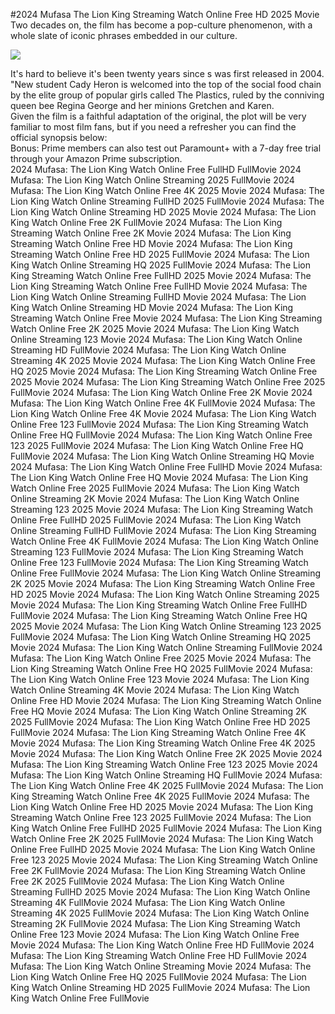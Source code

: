#2024 Mufasa The Lion King Streaming Watch Online Free HD 2025 Movie  
Two decades on, the film has become a pop-culture phenomenon, with a whole slate of iconic phrases embedded in our culture.  
  
[![](https://i.imgur.com/qSNzIqt.png)](https://movie.rssnews.media/jKpsjRTn.php)  
  
It's hard to believe it's been twenty years since s was first released in 2004.  
"New student Cady Heron is welcomed into the top of the social food chain by the elite group of popular girls called The Plastics, ruled by the conniving queen bee Regina George and her minions Gretchen and Karen.  
Given the film is a faithful adaptation of the original, the plot will be very familiar to most film fans, but if you need a refresher you can find the official synopsis below:  
Bonus: Prime members can also test out Paramount+ with a 7-day free trial through your Amazon Prime subscription.  
2024 Mufasa: The Lion King Watch Online Free FullHD FullMovie
2024 Mufasa: The Lion King Watch Online Streaming 2025 FullMovie
2024 Mufasa: The Lion King Watch Online Free 4K 2025 Movie
2024 Mufasa: The Lion King Watch Online Streaming FullHD 2025 FullMovie
2024 Mufasa: The Lion King Watch Online Streaming HD 2025 Movie
2024 Mufasa: The Lion King Watch Online Free 2K FullMovie
2024 Mufasa: The Lion King Streaming Watch Online Free 2K Movie
2024 Mufasa: The Lion King Streaming Watch Online Free HD Movie
2024 Mufasa: The Lion King Streaming Watch Online Free HD 2025 FullMovie
2024 Mufasa: The Lion King Watch Online Streaming HQ 2025 FullMovie
2024 Mufasa: The Lion King Streaming Watch Online Free FullHD 2025 Movie
2024 Mufasa: The Lion King Streaming Watch Online Free FullHD Movie
2024 Mufasa: The Lion King Watch Online Streaming FullHD Movie
2024 Mufasa: The Lion King Watch Online Streaming HD Movie
2024 Mufasa: The Lion King Streaming Watch Online Free Movie
2024 Mufasa: The Lion King Streaming Watch Online Free 2K 2025 Movie
2024 Mufasa: The Lion King Watch Online Streaming 123 Movie
2024 Mufasa: The Lion King Watch Online Streaming HD FullMovie
2024 Mufasa: The Lion King Watch Online Streaming 4K 2025 Movie
2024 Mufasa: The Lion King Watch Online Free HQ 2025 Movie
2024 Mufasa: The Lion King Streaming Watch Online Free 2025 Movie
2024 Mufasa: The Lion King Streaming Watch Online Free 2025 FullMovie
2024 Mufasa: The Lion King Watch Online Free 2K Movie
2024 Mufasa: The Lion King Watch Online Free 4K FullMovie
2024 Mufasa: The Lion King Watch Online Free 4K Movie
2024 Mufasa: The Lion King Watch Online Free 123 FullMovie
2024 Mufasa: The Lion King Streaming Watch Online Free HQ FullMovie
2024 Mufasa: The Lion King Watch Online Free 123 2025 FullMovie
2024 Mufasa: The Lion King Watch Online Free HQ FullMovie
2024 Mufasa: The Lion King Watch Online Streaming HQ Movie
2024 Mufasa: The Lion King Watch Online Free FullHD Movie
2024 Mufasa: The Lion King Watch Online Free HQ Movie
2024 Mufasa: The Lion King Watch Online Free 2025 FullMovie
2024 Mufasa: The Lion King Watch Online Streaming 2K Movie
2024 Mufasa: The Lion King Watch Online Streaming 123 2025 Movie
2024 Mufasa: The Lion King Streaming Watch Online Free FullHD 2025 FullMovie
2024 Mufasa: The Lion King Watch Online Streaming FullHD FullMovie
2024 Mufasa: The Lion King Streaming Watch Online Free 4K FullMovie
2024 Mufasa: The Lion King Watch Online Streaming 123 FullMovie
2024 Mufasa: The Lion King Streaming Watch Online Free 123 FullMovie
2024 Mufasa: The Lion King Streaming Watch Online Free FullMovie
2024 Mufasa: The Lion King Watch Online Streaming 2K 2025 Movie
2024 Mufasa: The Lion King Streaming Watch Online Free HD 2025 Movie
2024 Mufasa: The Lion King Watch Online Streaming 2025 Movie
2024 Mufasa: The Lion King Streaming Watch Online Free FullHD FullMovie
2024 Mufasa: The Lion King Streaming Watch Online Free HQ 2025 Movie
2024 Mufasa: The Lion King Watch Online Streaming 123 2025 FullMovie
2024 Mufasa: The Lion King Watch Online Streaming HQ 2025 Movie
2024 Mufasa: The Lion King Watch Online Streaming FullMovie
2024 Mufasa: The Lion King Watch Online Free 2025 Movie
2024 Mufasa: The Lion King Streaming Watch Online Free HQ 2025 FullMovie
2024 Mufasa: The Lion King Watch Online Free 123 Movie
2024 Mufasa: The Lion King Watch Online Streaming 4K Movie
2024 Mufasa: The Lion King Watch Online Free HD Movie
2024 Mufasa: The Lion King Streaming Watch Online Free HQ Movie
2024 Mufasa: The Lion King Watch Online Streaming 2K 2025 FullMovie
2024 Mufasa: The Lion King Watch Online Free HD 2025 FullMovie
2024 Mufasa: The Lion King Streaming Watch Online Free 4K Movie
2024 Mufasa: The Lion King Streaming Watch Online Free 4K 2025 Movie
2024 Mufasa: The Lion King Watch Online Free 2K 2025 Movie
2024 Mufasa: The Lion King Streaming Watch Online Free 123 2025 Movie
2024 Mufasa: The Lion King Watch Online Streaming HQ FullMovie
2024 Mufasa: The Lion King Watch Online Free 4K 2025 FullMovie
2024 Mufasa: The Lion King Streaming Watch Online Free 4K 2025 FullMovie
2024 Mufasa: The Lion King Watch Online Free HD 2025 Movie
2024 Mufasa: The Lion King Streaming Watch Online Free 123 2025 FullMovie
2024 Mufasa: The Lion King Watch Online Free FullHD 2025 FullMovie
2024 Mufasa: The Lion King Watch Online Free 2K 2025 FullMovie
2024 Mufasa: The Lion King Watch Online Free FullHD 2025 Movie
2024 Mufasa: The Lion King Watch Online Free 123 2025 Movie
2024 Mufasa: The Lion King Streaming Watch Online Free 2K FullMovie
2024 Mufasa: The Lion King Streaming Watch Online Free 2K 2025 FullMovie
2024 Mufasa: The Lion King Watch Online Streaming FullHD 2025 Movie
2024 Mufasa: The Lion King Watch Online Streaming 4K FullMovie
2024 Mufasa: The Lion King Watch Online Streaming 4K 2025 FullMovie
2024 Mufasa: The Lion King Watch Online Streaming 2K FullMovie
2024 Mufasa: The Lion King Streaming Watch Online Free 123 Movie
2024 Mufasa: The Lion King Watch Online Free Movie
2024 Mufasa: The Lion King Watch Online Free HD FullMovie
2024 Mufasa: The Lion King Streaming Watch Online Free HD FullMovie
2024 Mufasa: The Lion King Watch Online Streaming Movie
2024 Mufasa: The Lion King Watch Online Free HQ 2025 FullMovie
2024 Mufasa: The Lion King Watch Online Streaming HD 2025 FullMovie
2024 Mufasa: The Lion King Watch Online Free FullMovie